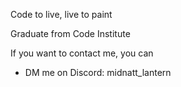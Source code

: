 Code to live, live to paint

Graduate from Code Institute

If you want to contact me, you can
- DM me on Discord: midnatt_lantern
